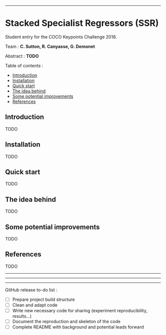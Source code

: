 ***

# Stacked Specialist Regressors (SSR)

Student entry for the COCO Keypoints Challenge 2016.

Team : 
**C. Sutton, R. Canyasse, G. Demonet**

Abstract :
**TODO**

Table of contents :

+ [Introduction](#introduction)
+ [Installation](#install)
+ [Quick start](#quickstart)
+ [The idea behind](#idea)
+ [Some potential improvements](#improvements)
+ [References](#references)

<a name="introduction"></a>
## Introduction

TODO

<a name="install"></a>
## Installation

TODO

<a name="quickstart"></a>
## Quick start

TODO

<a name="idea"></a>
## The idea behind

TODO

<a name="improvements"></a>
## Some potential improvements

TODO

<a name="references"></a>
## References

TODO

***
***
***

GitHub release to-do list :

- [ ] Prepare project build structure
- [ ] Clean and adapt code
- [ ] Write new necessary code for sharing (experiment reproducibility, results...)
- [ ] Document the reproduction and skeleton of the code
- [ ] Complete README with background and potential leads forward